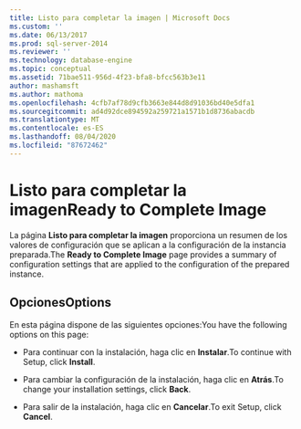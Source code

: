 ```yaml
---
title: Listo para completar la imagen | Microsoft Docs
ms.custom: ''
ms.date: 06/13/2017
ms.prod: sql-server-2014
ms.reviewer: ''
ms.technology: database-engine
ms.topic: conceptual
ms.assetid: 71bae511-956d-4f23-bfa8-bfcc563b3e11
author: mashamsft
ms.author: mathoma
ms.openlocfilehash: 4cfb7af78d9cfb3663e844d8d91036bd40e5dfa1
ms.sourcegitcommit: ad4d92dce894592a259721a1571b1d8736abacdb
ms.translationtype: MT
ms.contentlocale: es-ES
ms.lasthandoff: 08/04/2020
ms.locfileid: "87672462"
---
```

# <a name="ready-to-complete-image"></a><span data-ttu-id="bbf1b-102">Listo para completar la imagen</span><span class="sxs-lookup"><span data-stu-id="bbf1b-102">Ready to Complete Image</span></span>
  <span data-ttu-id="bbf1b-103">La página **Listo para completar la imagen** proporciona un resumen de los valores de configuración que se aplican a la configuración de la instancia preparada.</span><span class="sxs-lookup"><span data-stu-id="bbf1b-103">The **Ready to Complete Image** page provides a summary of configuration settings that are applied to the configuration of the prepared instance.</span></span>  
  
## <a name="options"></a><span data-ttu-id="bbf1b-104">Opciones</span><span class="sxs-lookup"><span data-stu-id="bbf1b-104">Options</span></span>  
 <span data-ttu-id="bbf1b-105">En esta página dispone de las siguientes opciones:</span><span class="sxs-lookup"><span data-stu-id="bbf1b-105">You have the following options on this page:</span></span>  
  
-   <span data-ttu-id="bbf1b-106">Para continuar con la instalación, haga clic en **Instalar**.</span><span class="sxs-lookup"><span data-stu-id="bbf1b-106">To continue with Setup, click **Install**.</span></span>  
  
-   <span data-ttu-id="bbf1b-107">Para cambiar la configuración de la instalación, haga clic en **Atrás**.</span><span class="sxs-lookup"><span data-stu-id="bbf1b-107">To change your installation settings, click **Back**.</span></span>  
  
-   <span data-ttu-id="bbf1b-108">Para salir de la instalación, haga clic en **Cancelar**.</span><span class="sxs-lookup"><span data-stu-id="bbf1b-108">To exit Setup, click **Cancel**.</span></span>  
  
  

